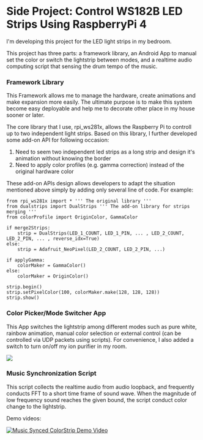 # Side Project: Control WS182B LED Strips Using RaspberryPi 4 #

I'm developing this project for the LED light strips in my bedroom. 

This project has three parts: a framework library, an Android App to manual set the color or switch the lightstrip between modes, and a realtime audio computing script that sensing the drum tempo of the music.

### Framework Library

This Framework allows me to manage the hardware, create animations and make expansion more easily. The ultimate purpose is to make this system become easy deployable and help me to decorate other place in my house sooner or later.

The core library that I use, rpi_ws281x, allows the Raspberry Pi to controll up to two independent light strips. Based on this library, I further developed some add-on API for following occasion:

1. Need to seem two independent led strips as a long strip and design it's animation without knowing the border
2. Need to apply color profiles (e.g. gamma correction) instead of the original hardware color

These add-on APIs design allows developers to adapt the situation mentioned above simply by adding only several line of code. For example:

```python3
from rpi_ws281x import * ''' The original library '''
from dualstrips import DualStrips ''' The add-on library for strips merging '''
from colorProfile import OriginColor, GammaColor

if merge2Strips:
    strip = DualStrips(LED_1_COUNT, LED_1_PIN, ... , LED_2_COUNT, LED_2_PIN, ... , reverse_idx=True)
else:
    strip = Adafruit_NeoPixel(LED_2_COUNT, LED_2_PIN, ...)
    
if applyGamma:
    colorMaker = GammaColor()
else:
    colorMaker = OriginColor()
    
strip.begin()
strip.setPixelColor(100, colorMaker.make(128, 128, 128))
strip.show()
```

### Color Picker/Mode Switcher App

This App switches the lightstrip among different modes such as pure white, rainbow animation, manual color selection or external control (can be controlled via UDP packets using scripts). For convenience, I also added a switch to turn on/off my ion purifier in my room.

![](https://i.imgur.com/qj4DE56.png)

### Music Synchronization Script

This script collects the realtime audio from audio loopback, and frequently conducts FFT to a short time frame of sound wave. When the magnitude of low frequency sound reaches the given bound, the script conduct color change to the lightstrip. 

Demo videos:

[![Music Synced ColorStrip Demo Video](https://i.imgur.com/jw33XKw.jpg)](https://www.youtube.com/watch?v=2yttKpImMxM "Music-Synced LED Lightstrip in My House")